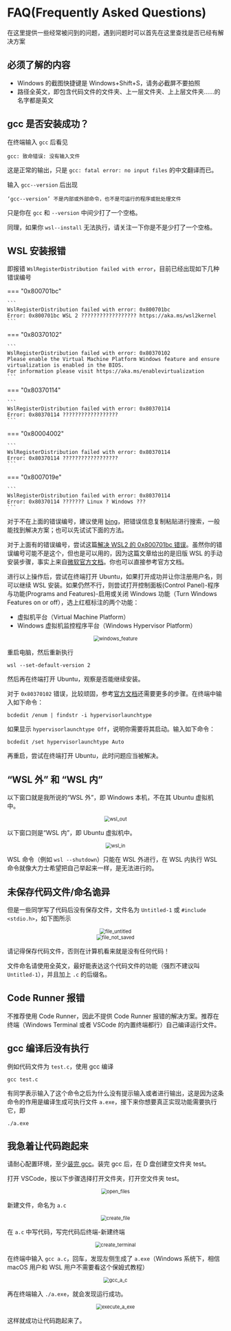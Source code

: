 # FAQ(Frequently Asked Questions)

在这里提供一些经常被问到的问题，遇到问题时可以首先在这里查找是否已经有解决方案

## 必须了解的内容

- Windows 的截图快捷键是 Windows+Shift+S，请务必截屏不要拍照
- 路径全英文，即包含代码文件的文件夹、上一层文件夹、上上层文件夹……的名字都是英文

## gcc 是否安装成功？

在终端输入 `gcc` 后看见
```
gcc: 致命错误: 没有输入文件
```

这是正常的输出，只是 `gcc: fatal error: no input files` 的中文翻译而已。 

输入 `gcc--version` 后出现
```
‘gcc--version’ 不是内部或外部命令，也不是可运行的程序或批处理文件
```

只是你在 `gcc` 和 `--version` 中间少打了一个空格。

同理，如果你 `wsl--install` 无法执行，请关注一下你是不是少打了一个空格。

## WSL 安装报错

即报错 `WslRegisterDistribution failed with error`，目前已经出现如下几种错误编号

=== "0x800701bc"

    ```
    WslRegisterDistribution failed with error: 0x800701bc
    Error: 0x800701bc WSL 2 ?????????????????? https://aka.ms/wsl2kernel
    ```

=== "0x80370102"

    ```
    WslRegisterDistribution failed with error: 0x80370102
    Please enable the Virtual Machine Platform Windows feature and ensure virtualization is enabled in the BIOS.
    For information please visit https://aka.ms/enablevirtualization
    ```

=== "0x80370114"

    ```
    WslRegisterDistribution failed with error: 0x80370114
    Error: 0x80370114 ??????????????????
    ```

=== "0x80004002"

    ```
    WslRegisterDistribution failed with error: 0x80370114
    Error: 0x80370114 ??????????????????
    ```

=== "0x8007019e"

    ```
    WslRegisterDistribution failed with error: 0x80370114
    Error: 0x80370114 ??????? Linux ? Windows ???
    ```

对于不在上面的错误编号，建议使用 [bing](https://cn.bing.com)，把错误信息复制粘贴进行搜索，一般能找到解决方案；也可以先试试下面的方法。

对于上面有的错误编号，尝试这篇[解决 WSL2 的 0x800701bc 错误](https://zhuanlan.zhihu.com/p/599286889)。虽然你的错误编号可能不是这个，但也是可以用的，因为这篇文章给出的是旧版 WSL 的手动安装步骤，事实上来自[微软官方文档](https://learn.microsoft.com/zh-cn/windows/wsl/install-manual)。你也可以直接参考官方文档。

进行以上操作后，尝试在终端打开 Ubuntu，如果打开成功并让你注册用户名，则可以继续 WSL 安装。如果仍然不行，则尝试打开控制面板(Control Panel)-程序与功能(Programs and Features)-启用或关闭 Windows 功能（Turn Windows Features on or off），选上红框标注的两个功能：

- 虚拟机平台（Virtual Machine Platform）
- Windows 虚拟机监控程序平台（Windows Hypervisor Platform）

<div style="text-align:center;">
    <img src="../graph/windows_feature.png" alt="windows_feature" style="margin: 0 auto; zoom: 80%;"/>
</div>

重启电脑，然后重新执行
```
wsl --set-default-version 2
```

然后再在终端打开 Ubuntu，观察是否能继续安装。

对于 `0x80370102` 错误，比较顽固，参考[官方文档](https://aka.ms/enablevirtualization)还需要更多的步骤。在终端中输入如下命令：
```
bcdedit /enum | findstr -i hypervisorlaunchtype
```

如果显示 `hypervisorlaunchtype Off`，说明你需要将其启动。输入如下命令：
```
bcdedit /set hypervisorlaunchtype Auto
```

再重启，尝试在终端打开 Ubuntu，此时问题应当被解决。

## “WSL 外” 和 “WSL 内”

以下窗口就是我所说的“WSL 外”，即 Windows 本机，不在其 Ubuntu 虚拟机中。

<div style="text-align:center;">
    <img src="../graph/wsl_out.png" alt="wsl_out" style="margin: 0 auto; zoom: 80%;"/>
</div>

以下窗口则是“WSL 内”，即 Ubuntu 虚拟机中。

<div style="text-align:center;">
    <img src="../graph/wsl_in.png" alt="wsl_in" style="margin: 0 auto; zoom: 80%;"/>
</div>

WSL 命令（例如 `wsl --shutdown`）只能在 WSL 外进行，在 WSL 内执行 WSL 命令就像大力士希望把自己举起来一样，是无法进行的。

## 未保存代码文件/命名诡异

但是一些同学写了代码后没有保存文件，文件名为 `Untitled-1` 或 `#include <stdio.h>`，如下图所示

<div style="text-align:center;">
    <img src="../graph/file_untitled.png" alt="file_untitled" style="margin: 0 auto; zoom: 80%;"/>
</div>

<div style="text-align:center;">
    <img src="../graph/file_not_saved.png" alt="file_not_saved" style="margin: 0 auto; zoom: 80%;"/>
</div>

请记得保存代码文件，否则在计算机看来就是没有任何代码！

文件命名请使用全英文，最好能表达这个代码文件的功能（强烈不建议叫 `Untitled-1`），并且加上 `.c` 的后缀名。

## Code Runner 报错

不推荐使用 Code Runner，因此不提供 Code Runner 报错的解决方案。推荐在终端（Windows Terminal 或者 VSCode 的内置终端都行）自己编译运行文件。

## gcc 编译后没有执行

例如代码文件为 `test.c`，使用 gcc 编译
```
gcc test.c
```

有同学表示输入了这个命令之后为什么没有提示输入或者进行输出，这是因为这条命令的作用是编译生成可执行文件 `a.exe`，接下来你想要真正实现功能需要执行它，即
```
./a.exe
```

## 我急着让代码跑起来

请耐心配置环境，至少[装完 gcc](../env/C_compiler/)。装完 gcc 后，在 D 盘创建空文件夹 test。

打开 VSCode，按以下步骤选择打开文件夹，打开空文件夹 test。

<div style="text-align:center;">
    <img src="../graph/open_files.png" alt="open_files" style="margin: 0 auto; zoom: 80%;"/>
</div>

新建文件，命名为 `a.c`

<div style="text-align:center;">
    <img src="../graph/create_file.png" alt="create_file" style="margin: 0 auto; zoom: 80%;"/>
</div>

在 `a.c` 中写代码，写完代码后终端-新建终端

<div style="text-align:center;">
    <img src="../graph/create_terminal.png" alt="create_terminal" style="margin: 0 auto; zoom: 80%;"/>
</div>

在终端中输入 `gcc a.c`，回车，发现左侧生成了 `a.exe`（Windows 系统下，相信 macOS 用户和 WSL 用户不需要看这个保姆式教程）

<div style="text-align:center;">
    <img src="../graph/gcc_a_c.png" alt="gcc_a_c" style="margin: 0 auto; zoom: 80%;"/>
</div>

再在终端输入 `./a.exe`，就会发现运行成功。

<div style="text-align:center;">
    <img src="../graph/execute_a_exe.png" alt="execute_a_exe" style="margin: 0 auto; zoom: 80%;"/>
</div>

这样就成功让代码跑起来了。